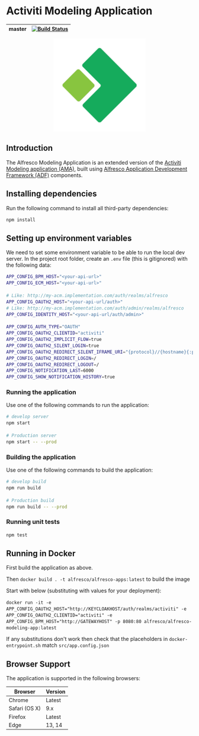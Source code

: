 # Activiti Modeling Application

| master | [![Build Status](https://travis-ci.org/Activiti/activiti-modeling-app.svg?branch=master)](https://travis-ci.org/Activiti/activiti-modeling-app) |
| - | - |

<p align="center">
    <img title="Activiti" width="250px" src="./app/src/assets/activiti.png" alt="Activiti">
</p>

## Introduction

The Alfresco Modeling Application is an extended version of the [Activiti Modeling application  (AMA)](https://github.com/Activiti/activiti-modeling-app), built using
[Alfresco Application Development Framework (ADF)](https://github.com/Alfresco/alfresco-ng2-components) components.

## Installing dependencies

Run the following command to install all third-party dependencies:

```bash
npm install
```

## Setting up environment variables

We need to set some environment variable to be able to run the local dev server. In the project root folder, create an `.env` file (this is gitignored) with the following data:

```bash
APP_CONFIG_BPM_HOST="<your-api-url>"
APP_CONFIG_ECM_HOST="<your-api-url>"

# Like: http://my-acm.implementation.com/auth/realms/alfresco
APP_CONFIG_OAUTH2_HOST="<your-api-url/auth>"
# Like: http://my-acm.implementation.com/auth/admin/realms/alfresco
APP_CONFIG_IDENTITY_HOST="<your-api-url/auth/admin>"

APP_CONFIG_AUTH_TYPE="OAUTH"
APP_CONFIG_OAUTH2_CLIENTID="activiti"
APP_CONFIG_OAUTH2_IMPLICIT_FLOW=true
APP_CONFIG_OAUTH2_SILENT_LOGIN=true
APP_CONFIG_OAUTH2_REDIRECT_SILENT_IFRAME_URI="{protocol}//{hostname}{:port}/assets/silent-refresh.html"
APP_CONFIG_OAUTH2_REDIRECT_LOGIN=/
APP_CONFIG_OAUTH2_REDIRECT_LOGOUT=/
APP_CONFIG_NOTIFICATION_LAST=6000
APP_CONFIG_SHOW_NOTIFICATION_HISTORY=true
```

### Running the application

Use one of the following commands to run the application:

```bash
# develop server
npm start

# Production server
npm start -- --prod
```

### Building the application

Use one of the following commands to build the application:

```bash
# develop build
npm run build

# Production build
npm run build -- --prod
```

### Running unit tests

```bash
npm test
```

## Running in Docker

First build the application as above.

Then `docker build . -t alfresco/alfresco-apps:latest` to build the image

Start with below (substituting with values for your deployment):

`docker run -it -e APP_CONFIG_OAUTH2_HOST="http://KEYCLOAKHOST/auth/realms/activiti" -e APP_CONFIG_OAUTH2_CLIENTID="activiti" -e APP_CONFIG_BPM_HOST="http://GATEWAYHOST" -p 8080:80 alfresco/alfresco-modeling-app:latest`

If any substitutions don't work then check that the placeholders in `docker-entrypoint.sh` match `src/app.config.json`

## Browser Support

The application is supported in the following browsers:

| **Browser**   | **Version** |
| ------------- | ----------- |
| Chrome        | Latest      |
| Safari (OS X) | 9.x         |
| Firefox       | Latest      |
| Edge          | 13, 14      |
